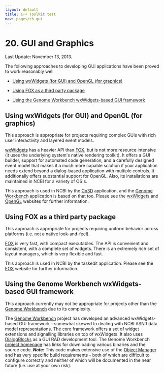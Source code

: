 ```yaml
---
layout: default
title: C++ Toolkit test
nav: pages/ch_gui
---
```



20\. GUI and Graphics
===================================

Last Update: November 13, 2013.

The following approaches to developing GUI applications have been proved to work reasonably well:

-   [Using wxWidgets (for GUI) and OpenGL (for graphics)](#ch_gui.Using_wxWidgets_for_GUI_and_OpenG)

-   [Using FOX as a third party package](#ch_gui.Using_FOX_as_a_third_party_packag)

-   [Using the Genome Workbench wxWidgets-based GUI framework](#ch_gui.Using_the_Genome_Workbench_wxWidg)

<a name="ch_gui.Using_wxWidgets_for_GUI_and_OpenG"></a>

Using wxWidgets (for GUI) and OpenGL (for graphics)
---------------------------------------------------

This approach is appropriate for projects requiring complex GUIs with rich user interactivity and layered event models.

[wxWidgets](http://www.wxwidgets.org/) has a heavier API than [FOX](http://www.fox-toolkit.org/), but is not more resource intensive (it uses the underlying system's native rendering toolkit). It offers a GUI builder, support for automated code generation, and a carefully designed event model that makes it a much more capable solution if your application needs extend beyond a dialog-based application with multiple controls. It additionally offers substantial support for OpenGL. Also, its installations are maintained in NCBI for a variety of OS's.

This approach is used in NCBI by the [Cn3D](http://www.ncbi.nlm.nih.gov/Structure/CN3D/cn3d.shtml) application, and the [Genome Workbench](http://www.ncbi.nlm.nih.gov/projects/gbench/) application is based on that too. Please see the [wxWidgets](http://www.wxwidgets.org/) and [OpenGL](http://www.opengl.org/) websites for further information.

<a name="ch_gui.Using_FOX_as_a_third_party_packag"></a>

Using FOX as a third party package
----------------------------------

This approach is appropriate for projects requiring uniform behavior across platforms (i.e. not a native look-and-feel).

[FOX](http://www.fox-toolkit.org/) is very fast, with compact executables. The API is convenient and consistent, with a complete set of widgets. There is an extremely rich set of layout managers, which is very flexible and fast.

This approach is used in NCBI by the taskedit application. Please see the [FOX](http://www.fox-toolkit.org/) website for further information.

<a name="ch_gui.Using_the_Genome_Workbench_wxWidg"></a>

Using the Genome Workbench wxWidgets-based GUI framework
--------------------------------------------------------

This approach currently may not be appropriate for projects other than the [Genome Workbench](http://www.ncbi.nlm.nih.gov/projects/gbench/) due to its complexity.

The [Genome Workbench](http://www.ncbi.nlm.nih.gov/projects/gbench/) project has developed an advanced wxWidgets-based GUI framework - somewhat skewed to dealing with NCBI ASN.1 data model representations. The core framework offers a set of widget extensions and signalling libraries on top of wxWidgets. It also uses [DialogBlocks](http://www.dialogblocks.com/) as a GUI RAD development tool. The Genome Workbench [project homepage](http://www.ncbi.nlm.nih.gov/projects/gbench/) has links for downloading various binaries and the source code. ***Note:*** This code makes extensive use of the [Object Manager](ch_objmgr.html) and has very specific build requirements - both of which are difficult to configure correctly and neither of which will be documented in the near future (i.e. use at your own risk).


